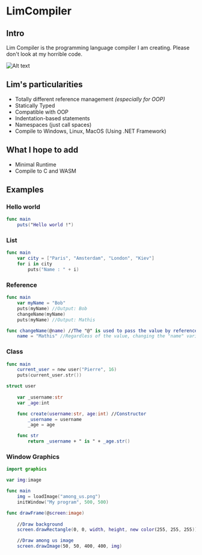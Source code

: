 # LimCompiler
## Intro
Lim Compiler is the programming language compiler I am creating.
Please don't look at my horrible code.

![Alt text](https://github.com/GeminoRR/LimCompiler/blob/master/LimCompiler/logo_compiler.ico?raw=true "LimCompiler's logo")

## Lim's particularities
- Totally different reference management *(especially for OOP)*
- Statically Typed
- Compatible with OOP
- Indentation-based statements
- Namespaces (just call spaces)
- Compile to Windows, Linux, MacOS (Using .NET Framework)

## What I hope to add
- Minimal Runtime
- Compile to C and WASM

## Examples
### Hello world
```swift
func main
	puts("Hello world !")
```

### List
```swift
func main
	var city = ["Paris", "Amsterdam", "London", "Kiev"]
	for i in city
		puts("Name : " + i)
```

### Reference
```swift
func main
	var myName = "Bob"
	puts(myName) //Output: Bob
	changeName(myName)
	puts(myName) //Output: Mathis

func changeName(@name) //The "@" is used to pass the value by reference.
	name = "Mathis" //Regardless of the value, changing the "name" variable will affect "myName".
```

### Class
```swift
func main
	current_user = new user("Pierre", 16)
	puts(current_user.str())

struct user
	
	var _username:str
	var _age:int

	func create(username:str, age:int) //Constructor
		_username = username
		_age = age

	func str
		return _username + " is " + _age.str()
```

### Window Graphics
```swift
import graphics

var img:image

func main
	img = loadImage("among_us.png")
	initWindow("My program", 500, 500)

func drawFrame(@screen:image)
	
	//Draw background
	screen.drawRectangle(0, 0, width, height, new color(255, 255, 255))

	//Draw among us image
	screen.drawImage(50, 50, 400, 400, img)
```
